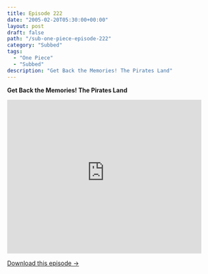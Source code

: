 ```yaml
---
title: Episode 222
date: "2005-02-20T05:30:00+00:00"
layout: post
draft: false
path: "/sub-one-piece-episode-222"
category: "Subbed"
tags:
  - "One Piece"
  - "Subbed"
description: "Get Back the Memories! The Pirates Land"
---
```


**Get Back the Memories! The Pirates Land**

<iframe width="640" height="360" src="https://www.rapidvideo.com/e/FXQGVV0O4A" frameborder="0" marginwidth=0 marginheight=0 scrolling=no allowfullscreen style="max-width:90%;"></iframe>

<a href="http://ouo.io/qs/eCodkFEQ?s=https://www.rapidvideo.com/d/FXQGVV0O4A" class="styled_a">Download this episode →</a>

